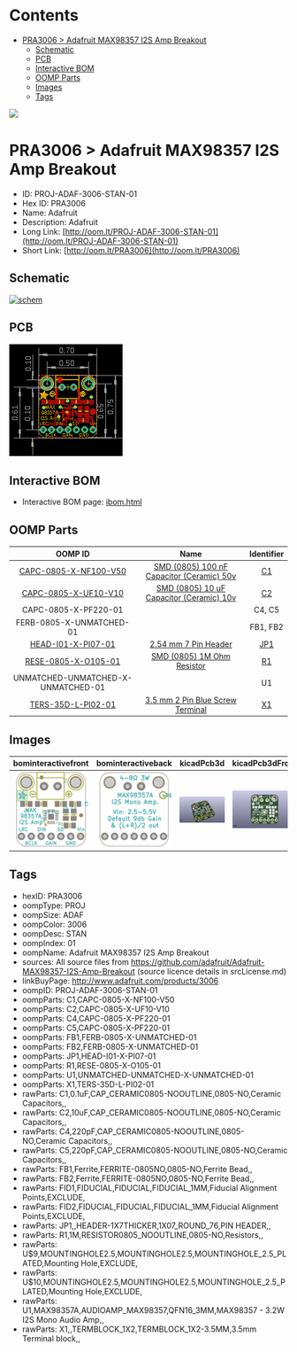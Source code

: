 



Contents
========

* [PRA3006 > Adafruit MAX98357 I2S Amp Breakout](#pra3006--adafruit-max98357-i2s-amp-breakout)
	* [Schematic](#schematic)
	* [PCB](#pcb)
	* [Interactive BOM](#interactive-bom)
	* [OOMP Parts](#oomp-parts)
	* [Images](#images)
	* [Tags](#tags)
  
![][im]
# PRA3006 > Adafruit MAX98357 I2S Amp Breakout

- ID: PROJ-ADAF-3006-STAN-01
- Hex ID: PRA3006
- Name: Adafruit
- Description: Adafruit
- Long Link: [http://oom.lt/PROJ-ADAF-3006-STAN-01](http://oom.lt/PROJ-ADAF-3006-STAN-01)
- Short Link: [http://oom.lt/PRA3006](http://oom.lt/PRA3006)

## Schematic
  
[![schem](eagleSchemImage.png)](eagleSchemImage.png)
## PCB
  
[![pcb](eagleImage.png)](eagleImage.png)
## Interactive BOM

- Interactive BOM page: [ibom.html](https://htmlpreview.github.io/?https://github.com/oomlout/oomlout_OOMP_projects/blob/main/PROJ-ADAF-3006-STAN-01/kicad/bom/ibom.html)

## OOMP Parts
  

|OOMP ID|Name|Identifier|
| :---: | :---: | :---: |
|[CAPC-0805-X-NF100-V50](https://github.com/oomlout/oomlout_OOMP_parts/tree/main/CAPC-0805-X-NF100-V50/)|[SMD (0805) 100 nF Capacitor (Ceramic) 50v](https://github.com/oomlout/oomlout_OOMP_parts/tree/main/CAPC-0805-X-NF100-V50/)|[C1](https://github.com/oomlout/oomlout_OOMP_parts/tree/main/CAPC-0805-X-NF100-V50/)|
|[CAPC-0805-X-UF10-V10](https://github.com/oomlout/oomlout_OOMP_parts/tree/main/CAPC-0805-X-UF10-V10/)|[SMD (0805) 10 uF Capacitor (Ceramic) 10v](https://github.com/oomlout/oomlout_OOMP_parts/tree/main/CAPC-0805-X-UF10-V10/)|[C2](https://github.com/oomlout/oomlout_OOMP_parts/tree/main/CAPC-0805-X-UF10-V10/)|
|CAPC-0805-X-PF220-01||C4, C5|
|FERB-0805-X-UNMATCHED-01||FB1, FB2|
|[HEAD-I01-X-PI07-01](https://github.com/oomlout/oomlout_OOMP_parts/tree/main/HEAD-I01-X-PI07-01/)|[2.54 mm 7 Pin Header](https://github.com/oomlout/oomlout_OOMP_parts/tree/main/HEAD-I01-X-PI07-01/)|[JP1](https://github.com/oomlout/oomlout_OOMP_parts/tree/main/HEAD-I01-X-PI07-01/)|
|[RESE-0805-X-O105-01](https://github.com/oomlout/oomlout_OOMP_parts/tree/main/RESE-0805-X-O105-01/)|[SMD (0805) 1M Ohm Resistor](https://github.com/oomlout/oomlout_OOMP_parts/tree/main/RESE-0805-X-O105-01/)|[R1](https://github.com/oomlout/oomlout_OOMP_parts/tree/main/RESE-0805-X-O105-01/)|
|UNMATCHED-UNMATCHED-X-UNMATCHED-01||U1|
|[TERS-35D-L-PI02-01](https://github.com/oomlout/oomlout_OOMP_parts/tree/main/TERS-35D-L-PI02-01/)|[3.5 mm 2 Pin Blue Screw Terminal](https://github.com/oomlout/oomlout_OOMP_parts/tree/main/TERS-35D-L-PI02-01/)|[X1](https://github.com/oomlout/oomlout_OOMP_parts/tree/main/TERS-35D-L-PI02-01/)|

## Images
  
  

|bominteractivefront|bominteractiveback|kicadPcb3d|kicadPcb3dFront|kicadPcb3dBack|kicadSchem|eagleImage|eagleSchemImage|pcbdraw|pcbdrawback|
| :---: | :---: | :---: | :---: | :---: | :---: | :---: | :---: | :---: | :---: |
|[![bominteractivefront](bomFront_140.png)](bomFront.png)|[![bominteractiveback](bomBack_140.png)](bomBack.png)|[![kicadPcb3d](kicadPcb3d_140.png)](kicadPcb3d.png)|[![kicadPcb3dFront](kicadPcb3dFront_140.png)](kicadPcb3dFront.png)|[![kicadPcb3dBack](kicadPcb3dBack_140.png)](kicadPcb3dBack.png)|[![kicadSchem](kicadSchem_140.png)](kicadSchem.png)|[![eagleImage](eagleImage_140.png)](eagleImage.png)|[![eagleSchemImage](eagleSchemImage_140.png)](eagleSchemImage.png)|[![pcbdraw](pcbdraw_140.png)](pcbdraw.png)|[![pcbdrawback](pcbdrawBack_140.png)](pcbdrawBack.png)|

## Tags

- hexID: PRA3006
- oompType: PROJ
- oompSize: ADAF
- oompColor: 3006
- oompDesc: STAN
- oompIndex: 01
- oompName: Adafruit MAX98357 I2S Amp Breakout
- sources: All source files from https://github.com/adafruit/Adafruit-MAX98357-I2S-Amp-Breakout (source licence details in srcLicense.md)
- linkBuyPage: http://www.adafruit.com/products/3006
- oompID: PROJ-ADAF-3006-STAN-01
- oompParts: C1,CAPC-0805-X-NF100-V50
- oompParts: C2,CAPC-0805-X-UF10-V10
- oompParts: C4,CAPC-0805-X-PF220-01
- oompParts: C5,CAPC-0805-X-PF220-01
- oompParts: FB1,FERB-0805-X-UNMATCHED-01
- oompParts: FB2,FERB-0805-X-UNMATCHED-01
- oompParts: JP1,HEAD-I01-X-PI07-01
- oompParts: R1,RESE-0805-X-O105-01
- oompParts: U1,UNMATCHED-UNMATCHED-X-UNMATCHED-01
- oompParts: X1,TERS-35D-L-PI02-01
- rawParts: C1,0.1uF,CAP_CERAMIC0805-NOOUTLINE,0805-NO,Ceramic Capacitors,,
- rawParts: C2,10uF,CAP_CERAMIC0805-NOOUTLINE,0805-NO,Ceramic Capacitors,,
- rawParts: C4,220pF,CAP_CERAMIC0805-NOOUTLINE,0805-NO,Ceramic Capacitors,,
- rawParts: C5,220pF,CAP_CERAMIC0805-NOOUTLINE,0805-NO,Ceramic Capacitors,,
- rawParts: FB1,Ferrite,FERRITE-0805NO,0805-NO,Ferrite Bead,,
- rawParts: FB2,Ferrite,FERRITE-0805NO,0805-NO,Ferrite Bead,,
- rawParts: FID1,FIDUCIAL,FIDUCIAL,FIDUCIAL_1MM,Fiducial Alignment Points,EXCLUDE,
- rawParts: FID2,FIDUCIAL,FIDUCIAL,FIDUCIAL_1MM,Fiducial Alignment Points,EXCLUDE,
- rawParts: JP1,,HEADER-1X7THICKER,1X07_ROUND_76,PIN HEADER,,
- rawParts: R1,1M,RESISTOR0805_NOOUTLINE,0805-NO,Resistors,,
- rawParts: U$9,MOUNTINGHOLE2.5,MOUNTINGHOLE2.5,MOUNTINGHOLE_2.5_PLATED,Mounting Hole,EXCLUDE,
- rawParts: U$10,MOUNTINGHOLE2.5,MOUNTINGHOLE2.5,MOUNTINGHOLE_2.5_PLATED,Mounting Hole,EXCLUDE,
- rawParts: U1,MAX98357A,AUDIOAMP_MAX98357,QFN16_3MM,MAX98357 - 3.2W I2S Mono Audio Amp,,
- rawParts: X1,,TERMBLOCK_1X2,TERMBLOCK_1X2-3.5MM,3.5mm Terminal block,,



[im]: kicadPcb3d_450.png
